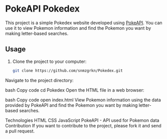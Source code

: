 # PokeAPI Pokedex

This project is a simple Pokedex website developed using [PokeAPI](https://pokeapi.co/). You can use it to view Pokemon information and find the Pokemon you want by making letter-based searches.

## Usage

1. Clone the project to your computer:

   ```bash
   git clone https://github.com/snmzgrkn/Pokedex.git
Navigate to the project directory:

bash
Copy code
cd Pokedex
Open the HTML file in a web browser:

bash
Copy code
open index.html
View Pokemon information using the data provided by PokeAPI and find the Pokemon you want by making letter-based searches.

Technologies
HTML
CSS
JavaScript
PokeAPI - API used for Pokemon data
Contribution
If you want to contribute to the project, please fork it and send a pull request. 
